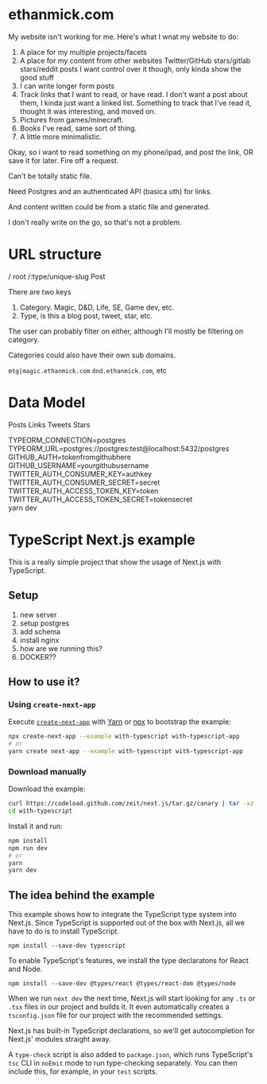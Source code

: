 # ethanmick.com

My website isn't working for me. Here's what I wnat my website to do:

1. A place for my multiple projects/facets
2. A place for my content from other websites
   Twitter/GitHub stars/gitlab stars/reddit posts
   I want control over it though, only kinda show the good stuff
3. I can write longer form posts
4. Track _links_ that I want to read, or have read. I don't want a post about them, I kinda just want
   a linked list. Something to track that I've read it, thought it was interesting, and moved on.
5. Pictures from games/minecraft.
6. Books I've read, same sort of thing.
7. A little more minimalistic.

Okay, so i want to read something on my phone/ipad, and post the link, OR save it for later.
Fire off a request.

Can't be totally static file.

Need Postgres and an authenticated API (basica uth) for links.

And content written could be from a static file and generated.

I don't really write on the go, so that's not a problem.

# URL structure

/ root
/:type/unique-slug Post

There are two keys

1. Category. Magic, D&D, Life, SE, Game dev, etc.
2. Type, is this a blog post, tweet, star, etc.

The user can probably filter on either, although I'll mostly
be filtering on category.

Categories could also have their own sub domains.

`mtg|magic.ethanmick.com`
`dnd.ethanmick.com`, etc

# Data Model

Posts
Links
Tweets
Stars

TYPEORM_CONNECTION=postgres \
TYPEORM_URL=postgres://postgres:test@localhost:5432/postgres \
GITHUB_AUTH=tokenfromgithubhere \
GITHUB_USERNAME=yourgithubusername \
TWITTER_AUTH_CONSUMER_KEY=authkey \
TWITTER_AUTH_CONSUMER_SECRET=secret \
TWITTER_AUTH_ACCESS_TOKEN_KEY=token \
TWITTER_AUTH_ACCESS_TOKEN_SECRET=tokensecret \
yarn dev

# TypeScript Next.js example

This is a really simple project that show the usage of Next.js with TypeScript.

## Setup

1. new server
2. setup postgres
3. add schema
4. install nginx
5. how are we running this?
6. DOCKER??

## How to use it?

### Using `create-next-app`

Execute [`create-next-app`](https://github.com/zeit/next.js/tree/canary/packages/create-next-app) with [Yarn](https://yarnpkg.com/lang/en/docs/cli/create/) or [npx](https://github.com/zkat/npx#readme) to bootstrap the example:

```bash
npx create-next-app --example with-typescript with-typescript-app
# or
yarn create next-app --example with-typescript with-typescript-app
```

### Download manually

Download the example:

```bash
curl https://codeload.github.com/zeit/next.js/tar.gz/canary | tar -xz --strip=2 next.js-canary/examples/with-typescript
cd with-typescript
```

Install it and run:

```bash
npm install
npm run dev
# or
yarn
yarn dev
```

## The idea behind the example

This example shows how to integrate the TypeScript type system into Next.js. Since TypeScript is supported out of the box with Next.js, all we have to do is to install TypeScript.

```
npm install --save-dev typescript
```

To enable TypeScript's features, we install the type declaratons for React and Node.

```
npm install --save-dev @types/react @types/react-dom @types/node
```

When we run `next dev` the next time, Next.js will start looking for any `.ts` or `.tsx` files in our project and builds it. It even automatically creates a `tsconfig.json` file for our project with the recommended settings.

Next.js has built-in TypeScript declarations, so we'll get autocompletion for Next.js' modules straight away.

A `type-check` script is also added to `package.json`, which runs TypeScript's `tsc` CLI in `noEmit` mode to run type-checking separately. You can then include this, for example, in your `test` scripts.
